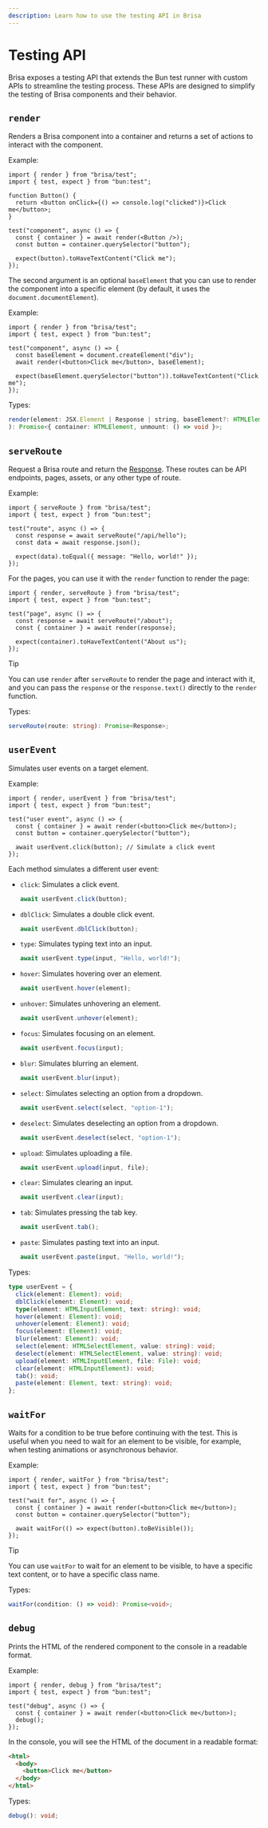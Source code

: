 ```yaml
---
description: Learn how to use the testing API in Brisa
---
```


# Testing API

Brisa exposes a testing API that extends the Bun test runner with custom APIs to streamline the testing process. These APIs are designed to simplify the testing of Brisa components and their behavior.

## `render`

Renders a Brisa component into a container and returns a set of actions to interact with the component.

Example:

```tsx
import { render } from "brisa/test";
import { test, expect } from "bun:test";

function Button() {
  return <button onClick={() => console.log("clicked")}>Click me</button>;
}

test("component", async () => {
  const { container } = await render(<Button />);
  const button = container.querySelector("button");

  expect(button).toHaveTextContent("Click me");
});
```

The second argument is an optional `baseElement` that you can use to render the component into a specific element (by default, it uses the `document.documentElement`).

Example:

```tsx
import { render } from "brisa/test";
import { test, expect } from "bun:test";

test("component", async () => {
  const baseElement = document.createElement("div");
  await render(<button>Click me</button>, baseElement);

  expect(baseElement.querySelector("button")).toHaveTextContent("Click me");
});
```

Types:

```ts
render(element: JSX.Element | Response | string, baseElement?: HTMLElement
): Promise<{ container: HTMLElement, unmount: () => void }>;
```

## `serveRoute`

Request a Brisa route and return the [Response](https://developer.mozilla.org/en-US/docs/Web/API/Response). These routes can be API endpoints, pages, assets, or any other type of route.

Example:

```tsx
import { serveRoute } from "brisa/test";
import { test, expect } from "bun:test";

test("route", async () => {
  const response = await serveRoute("/api/hello");
  const data = await response.json();

  expect(data).toEqual({ message: "Hello, world!" });
});
```

For the pages, you can use it with the `render` function to render the page:

```tsx
import { render, serveRoute } from "brisa/test";
import { test, expect } from "bun:test";

test("page", async () => {
  const response = await serveRoute("/about");
  const { container } = await render(response);

  expect(container).toHaveTextContent("About us");
});
```

> [!TIP]
>
> You can use `render` after `serveRoute` to render the page and interact with it, and you can pass the `response` or the `response.text()` directly to the `render` function.

Types:

```ts
serveRoute(route: string): Promise<Response>;
```

## `userEvent`

Simulates user events on a target element.

Example:

```tsx
import { render, userEvent } from "brisa/test";
import { test, expect } from "bun:test";

test("user event", async () => {
  const { container } = await render(<button>Click me</button>);
  const button = container.querySelector("button");

  await userEvent.click(button); // Simulate a click event
});
```

Each method simulates a different user event:

- `click`: Simulates a click event.
  ```js
  await userEvent.click(button);
  ```
- `dblClick`: Simulates a double click event.
  ```js
  await userEvent.dblClick(button);
  ```
- `type`: Simulates typing text into an input.
  ```js
  await userEvent.type(input, "Hello, world!");
  ```
- `hover`: Simulates hovering over an element.
  ```js
  await userEvent.hover(element);
  ```
- `unhover`: Simulates unhovering an element.
  ```js
  await userEvent.unhover(element);
  ```
- `focus`: Simulates focusing on an element.
  ```js
  await userEvent.focus(input);
  ```
- `blur`: Simulates blurring an element.
  ```js
  await userEvent.blur(input);
  ```
- `select`: Simulates selecting an option from a dropdown.
  ```js
  await userEvent.select(select, "option-1");
  ```
- `deselect`: Simulates deselecting an option from a dropdown.
  ```js
  await userEvent.deselect(select, "option-1");
  ```
- `upload`: Simulates uploading a file.
  ```js
  await userEvent.upload(input, file);
  ```
- `clear`: Simulates clearing an input.
  ```js
  await userEvent.clear(input);
  ```
- `tab`: Simulates pressing the tab key.
  ```js
  await userEvent.tab();
  ```
- `paste`: Simulates pasting text into an input.
  ```js
  await userEvent.paste(input, "Hello, world!");
  ```

Types:

```ts
type userEvent = {
  click(element: Element): void;
  dblClick(element: Element): void;
  type(element: HTMLInputElement, text: string): void;
  hover(element: Element): void;
  unhover(element: Element): void;
  focus(element: Element): void;
  blur(element: Element): void;
  select(element: HTMLSelectElement, value: string): void;
  deselect(element: HTMLSelectElement, value: string): void;
  upload(element: HTMLInputElement, file: File): void;
  clear(element: HTMLInputElement): void;
  tab(): void;
  paste(element: Element, text: string): void;
};
```

## `waitFor`

Waits for a condition to be true before continuing with the test. This is useful when you need to wait for an element to be visible, for example, when testing animations or asynchronous behavior.

Example:

```tsx
import { render, waitFor } from "brisa/test";
import { test, expect } from "bun:test";

test("wait for", async () => {
  const { container } = await render(<button>Click me</button>);
  const button = container.querySelector("button");

  await waitFor(() => expect(button).toBeVisible());
});
```

> [!TIP]
>
> You can use `waitFor` to wait for an element to be visible, to have a specific text content, or to have a specific class name.

Types:

```ts
waitFor(condition: () => void): Promise<void>;
```

## `debug`

Prints the HTML of the rendered component to the console in a readable format.

Example:

```tsx
import { render, debug } from "brisa/test";
import { test, expect } from "bun:test";

test("debug", async () => {
  const { container } = await render(<button>Click me</button>);
  debug();
});
```

In the console, you will see the HTML of the document in a readable format:

```html
<html>
  <body>
    <button>Click me</button>
  </body>
</html>
```

Types:

```ts
debug(): void;
```
